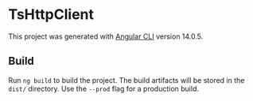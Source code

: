 # TsHttpClient

This project was generated with [Angular CLI](https://github.com/angular/angular-cli) version 14.0.5.

## Build

Run `ng build` to build the project. The build artifacts will be stored in the `dist/` directory. Use the `--prod` flag for a production build.
